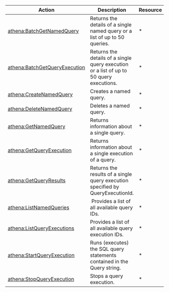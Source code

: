 | Action | Description | Resource | Condition |
| --- | --- | --- | --- |
| [athena:BatchGetNamedQuery](http://docs.aws.amazon.com/athena/latest/APIReference/API_BatchGetNamedQuery.html) | Returns the details of a single named query or a list of up to 50 queries. | * | - |
| [athena:BatchGetQueryExecution](http://docs.aws.amazon.com/athena/latest/APIReference/API_BatchGetQueryExecution.html) | Returns the details of a single query execution or a list of up to 50 query executions. | * | - |
| [athena:CreateNamedQuery](http://docs.aws.amazon.com/athena/latest/APIReference/API_CreateNamedQuery.html) | Creates a named query. | * | - |
| [athena:DeleteNamedQuery](http://docs.aws.amazon.com/athena/latest/APIReference/API_DeleteNamedQuery.html) | Deletes a named query. | * | - |
| [athena:GetNamedQuery](http://docs.aws.amazon.com/athena/latest/APIReference/API_GetNamedQuery.html) | Returns information about a single query. | * | - |
| [athena:GetQueryExecution](http://docs.aws.amazon.com/athena/latest/APIReference/API_GetQueryExecution.html) | Returns information about a single execution of a query. | * | - |
| [athena:GetQueryResults](http://docs.aws.amazon.com/athena/latest/APIReference/API_GetQueryResults.html) | Returns the results of a single query execution specified by QueryExecutionId. | * | - |
| [athena:ListNamedQueries](http://docs.aws.amazon.com/athena/latest/APIReference/API_ListNamedQueries.html) |  Provides a list of all available query IDs. | * | - |
| [athena:ListQueryExecutions](http://docs.aws.amazon.com/athena/latest/APIReference/API_ListQueryExecutions.html) | Provides a list of all available query execution IDs. | * | - |
| [athena:StartQueryExecution](http://docs.aws.amazon.com/athena/latest/APIReference/API_StartQueryExecution.html) | Runs (executes) the SQL query statements contained in the Query string. | * | - |
| [athena:StopQueryExecution](http://docs.aws.amazon.com/athena/latest/APIReference/API_StopQueryExecution.html) | Stops a query execution. | * | - |

